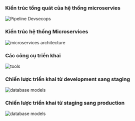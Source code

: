<h3>Kiến trúc tổng quát của hệ thống microservies</h3>
<img src="https://github.com/user-attachments/assets/73ce64a2-6c72-43cb-a363-2a3829f80738" alt="Pipeline Devsecops" />
<h3>Kiến trúc hệ thống Microservices</h3>
<img src="https://github.com/user-attachments/assets/69ba9210-ba51-4230-b9ca-4672fa5d6120" alt="microservices architecture" />
<h3>Các công cụ triển khai</h3>
<img src="https://github.com/user-attachments/assets/73d672f0-4aed-4aea-b116-ddb5b2f5f3d7" alt="tools" />
<h3>Chiến lược triển khai từ development sang staging</h3>
<img src="https://github.com/user-attachments/assets/afefb764-53f3-4f4c-9d3c-333b4d5fe22e" alt="database models"/>
<h3>Chiến lược triển khai từ staging sang production</h3>
<img src="https://github.com/user-attachments/assets/5996e395-730a-4f23-a783-7640a5298aad" alt="database models"/>



